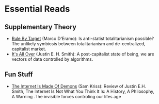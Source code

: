 # Essential Reads
## Supplementary Theory
- [Rule By Target](https://newleftreview.org/sidecar/posts/rule-by-target) (Marco D'Eramo): Is anti-statist totalitarianism possible? The unlikely symbiosis between totalitarianism and de-centralized, capitalist market.
- [It's All Over](https://thepointmag.com/examined-life/its-all-over/) (Justin E. H. Smith): A post-capitalist state of being, we are vectors of data controlled by algorithms.


## Fun Stuff
- [The Internet Is Made Of Demons](https://www.damagemag.com/2022/04/21/the-internet-is-made-of-demons/) (Sam Kriss):  Review of Justin E.H. Smith, The Internet Is Not What You Think It Is: A History, A Philosophy, A Warning .The invisible forces controling our lifes age
